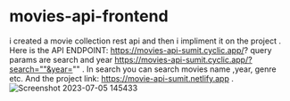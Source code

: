 # movies-api-frontend
i created a movie collection rest api and then i impliment it on the project . Here is the API ENDPOINT: https://movies-api-sumit.cyclic.app/?   query params are search and year 
https://movies-api-sumit.cyclic.app/?search=""&year="" . In search you can search movies name ,year, genre etc. 
And the project link: https://movie-api-sumit.netlify.app .
<br/>
![Screenshot 2023-07-05 145433](https://github.com/sumit260799/movies-api-frontend/assets/94750004/97d98701-3d70-4d37-a050-d5811de65bbe)
